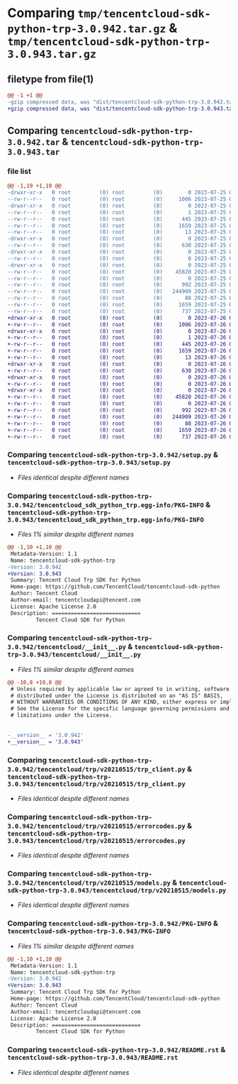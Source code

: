 # Comparing `tmp/tencentcloud-sdk-python-trp-3.0.942.tar.gz` & `tmp/tencentcloud-sdk-python-trp-3.0.943.tar.gz`

## filetype from file(1)

```diff
@@ -1 +1 @@
-gzip compressed data, was "dist/tencentcloud-sdk-python-trp-3.0.942.tar", last modified: Tue Jul 25 04:28:35 2023, max compression
+gzip compressed data, was "dist/tencentcloud-sdk-python-trp-3.0.943.tar", last modified: Wed Jul 26 00:47:13 2023, max compression
```

## Comparing `tencentcloud-sdk-python-trp-3.0.942.tar` & `tencentcloud-sdk-python-trp-3.0.943.tar`

### file list

```diff
@@ -1,19 +1,19 @@
-drwxr-xr-x   0 root         (0) root         (0)        0 2023-07-25 04:28:35.000000 tencentcloud-sdk-python-trp-3.0.942/
--rw-r--r--   0 root         (0) root         (0)     1006 2023-07-25 04:28:35.000000 tencentcloud-sdk-python-trp-3.0.942/setup.py
-drwxr-xr-x   0 root         (0) root         (0)        0 2023-07-25 04:28:35.000000 tencentcloud-sdk-python-trp-3.0.942/tencentcloud_sdk_python_trp.egg-info/
--rw-r--r--   0 root         (0) root         (0)        1 2023-07-25 04:28:35.000000 tencentcloud-sdk-python-trp-3.0.942/tencentcloud_sdk_python_trp.egg-info/dependency_links.txt
--rw-r--r--   0 root         (0) root         (0)      445 2023-07-25 04:28:35.000000 tencentcloud-sdk-python-trp-3.0.942/tencentcloud_sdk_python_trp.egg-info/SOURCES.txt
--rw-r--r--   0 root         (0) root         (0)     1659 2023-07-25 04:28:35.000000 tencentcloud-sdk-python-trp-3.0.942/tencentcloud_sdk_python_trp.egg-info/PKG-INFO
--rw-r--r--   0 root         (0) root         (0)       13 2023-07-25 04:28:35.000000 tencentcloud-sdk-python-trp-3.0.942/tencentcloud_sdk_python_trp.egg-info/top_level.txt
-drwxr-xr-x   0 root         (0) root         (0)        0 2023-07-25 04:28:35.000000 tencentcloud-sdk-python-trp-3.0.942/tencentcloud/
--rw-r--r--   0 root         (0) root         (0)      630 2023-07-25 04:28:35.000000 tencentcloud-sdk-python-trp-3.0.942/tencentcloud/__init__.py
-drwxr-xr-x   0 root         (0) root         (0)        0 2023-07-25 04:28:35.000000 tencentcloud-sdk-python-trp-3.0.942/tencentcloud/trp/
--rw-r--r--   0 root         (0) root         (0)        0 2023-07-25 04:28:35.000000 tencentcloud-sdk-python-trp-3.0.942/tencentcloud/trp/__init__.py
-drwxr-xr-x   0 root         (0) root         (0)        0 2023-07-25 04:28:35.000000 tencentcloud-sdk-python-trp-3.0.942/tencentcloud/trp/v20210515/
--rw-r--r--   0 root         (0) root         (0)    45820 2023-07-25 04:28:35.000000 tencentcloud-sdk-python-trp-3.0.942/tencentcloud/trp/v20210515/trp_client.py
--rw-r--r--   0 root         (0) root         (0)        0 2023-07-25 04:28:35.000000 tencentcloud-sdk-python-trp-3.0.942/tencentcloud/trp/v20210515/__init__.py
--rw-r--r--   0 root         (0) root         (0)      992 2023-07-25 04:28:35.000000 tencentcloud-sdk-python-trp-3.0.942/tencentcloud/trp/v20210515/errorcodes.py
--rw-r--r--   0 root         (0) root         (0)   244909 2023-07-25 04:28:35.000000 tencentcloud-sdk-python-trp-3.0.942/tencentcloud/trp/v20210515/models.py
--rw-r--r--   0 root         (0) root         (0)       88 2023-07-25 04:28:35.000000 tencentcloud-sdk-python-trp-3.0.942/setup.cfg
--rw-r--r--   0 root         (0) root         (0)     1659 2023-07-25 04:28:35.000000 tencentcloud-sdk-python-trp-3.0.942/PKG-INFO
--rw-r--r--   0 root         (0) root         (0)      737 2023-07-25 04:28:35.000000 tencentcloud-sdk-python-trp-3.0.942/README.rst
+drwxr-xr-x   0 root         (0) root         (0)        0 2023-07-26 00:47:13.000000 tencentcloud-sdk-python-trp-3.0.943/
+-rw-r--r--   0 root         (0) root         (0)     1006 2023-07-26 00:47:13.000000 tencentcloud-sdk-python-trp-3.0.943/setup.py
+drwxr-xr-x   0 root         (0) root         (0)        0 2023-07-26 00:47:13.000000 tencentcloud-sdk-python-trp-3.0.943/tencentcloud_sdk_python_trp.egg-info/
+-rw-r--r--   0 root         (0) root         (0)        1 2023-07-26 00:47:13.000000 tencentcloud-sdk-python-trp-3.0.943/tencentcloud_sdk_python_trp.egg-info/dependency_links.txt
+-rw-r--r--   0 root         (0) root         (0)      445 2023-07-26 00:47:13.000000 tencentcloud-sdk-python-trp-3.0.943/tencentcloud_sdk_python_trp.egg-info/SOURCES.txt
+-rw-r--r--   0 root         (0) root         (0)     1659 2023-07-26 00:47:13.000000 tencentcloud-sdk-python-trp-3.0.943/tencentcloud_sdk_python_trp.egg-info/PKG-INFO
+-rw-r--r--   0 root         (0) root         (0)       13 2023-07-26 00:47:13.000000 tencentcloud-sdk-python-trp-3.0.943/tencentcloud_sdk_python_trp.egg-info/top_level.txt
+drwxr-xr-x   0 root         (0) root         (0)        0 2023-07-26 00:47:13.000000 tencentcloud-sdk-python-trp-3.0.943/tencentcloud/
+-rw-r--r--   0 root         (0) root         (0)      630 2023-07-26 00:47:13.000000 tencentcloud-sdk-python-trp-3.0.943/tencentcloud/__init__.py
+drwxr-xr-x   0 root         (0) root         (0)        0 2023-07-26 00:47:13.000000 tencentcloud-sdk-python-trp-3.0.943/tencentcloud/trp/
+-rw-r--r--   0 root         (0) root         (0)        0 2023-07-26 00:47:13.000000 tencentcloud-sdk-python-trp-3.0.943/tencentcloud/trp/__init__.py
+drwxr-xr-x   0 root         (0) root         (0)        0 2023-07-26 00:47:13.000000 tencentcloud-sdk-python-trp-3.0.943/tencentcloud/trp/v20210515/
+-rw-r--r--   0 root         (0) root         (0)    45820 2023-07-26 00:47:13.000000 tencentcloud-sdk-python-trp-3.0.943/tencentcloud/trp/v20210515/trp_client.py
+-rw-r--r--   0 root         (0) root         (0)        0 2023-07-26 00:47:13.000000 tencentcloud-sdk-python-trp-3.0.943/tencentcloud/trp/v20210515/__init__.py
+-rw-r--r--   0 root         (0) root         (0)      992 2023-07-26 00:47:13.000000 tencentcloud-sdk-python-trp-3.0.943/tencentcloud/trp/v20210515/errorcodes.py
+-rw-r--r--   0 root         (0) root         (0)   244909 2023-07-26 00:47:13.000000 tencentcloud-sdk-python-trp-3.0.943/tencentcloud/trp/v20210515/models.py
+-rw-r--r--   0 root         (0) root         (0)       88 2023-07-26 00:47:13.000000 tencentcloud-sdk-python-trp-3.0.943/setup.cfg
+-rw-r--r--   0 root         (0) root         (0)     1659 2023-07-26 00:47:13.000000 tencentcloud-sdk-python-trp-3.0.943/PKG-INFO
+-rw-r--r--   0 root         (0) root         (0)      737 2023-07-26 00:47:13.000000 tencentcloud-sdk-python-trp-3.0.943/README.rst
```

### Comparing `tencentcloud-sdk-python-trp-3.0.942/setup.py` & `tencentcloud-sdk-python-trp-3.0.943/setup.py`

 * *Files identical despite different names*

### Comparing `tencentcloud-sdk-python-trp-3.0.942/tencentcloud_sdk_python_trp.egg-info/PKG-INFO` & `tencentcloud-sdk-python-trp-3.0.943/tencentcloud_sdk_python_trp.egg-info/PKG-INFO`

 * *Files 1% similar despite different names*

```diff
@@ -1,10 +1,10 @@
 Metadata-Version: 1.1
 Name: tencentcloud-sdk-python-trp
-Version: 3.0.942
+Version: 3.0.943
 Summary: Tencent Cloud Trp SDK for Python
 Home-page: https://github.com/TencentCloud/tencentcloud-sdk-python
 Author: Tencent Cloud
 Author-email: tencentcloudapi@tencent.com
 License: Apache License 2.0
 Description: ============================
         Tencent Cloud SDK for Python
```

### Comparing `tencentcloud-sdk-python-trp-3.0.942/tencentcloud/__init__.py` & `tencentcloud-sdk-python-trp-3.0.943/tencentcloud/__init__.py`

 * *Files 1% similar despite different names*

```diff
@@ -10,8 +10,8 @@
 # Unless required by applicable law or agreed to in writing, software
 # distributed under the License is distributed on an "AS IS" BASIS,
 # WITHOUT WARRANTIES OR CONDITIONS OF ANY KIND, either express or implied.
 # See the License for the specific language governing permissions and
 # limitations under the License.
 
 
-__version__ = '3.0.942'
+__version__ = '3.0.943'
```

### Comparing `tencentcloud-sdk-python-trp-3.0.942/tencentcloud/trp/v20210515/trp_client.py` & `tencentcloud-sdk-python-trp-3.0.943/tencentcloud/trp/v20210515/trp_client.py`

 * *Files identical despite different names*

### Comparing `tencentcloud-sdk-python-trp-3.0.942/tencentcloud/trp/v20210515/errorcodes.py` & `tencentcloud-sdk-python-trp-3.0.943/tencentcloud/trp/v20210515/errorcodes.py`

 * *Files identical despite different names*

### Comparing `tencentcloud-sdk-python-trp-3.0.942/tencentcloud/trp/v20210515/models.py` & `tencentcloud-sdk-python-trp-3.0.943/tencentcloud/trp/v20210515/models.py`

 * *Files identical despite different names*

### Comparing `tencentcloud-sdk-python-trp-3.0.942/PKG-INFO` & `tencentcloud-sdk-python-trp-3.0.943/PKG-INFO`

 * *Files 1% similar despite different names*

```diff
@@ -1,10 +1,10 @@
 Metadata-Version: 1.1
 Name: tencentcloud-sdk-python-trp
-Version: 3.0.942
+Version: 3.0.943
 Summary: Tencent Cloud Trp SDK for Python
 Home-page: https://github.com/TencentCloud/tencentcloud-sdk-python
 Author: Tencent Cloud
 Author-email: tencentcloudapi@tencent.com
 License: Apache License 2.0
 Description: ============================
         Tencent Cloud SDK for Python
```

### Comparing `tencentcloud-sdk-python-trp-3.0.942/README.rst` & `tencentcloud-sdk-python-trp-3.0.943/README.rst`

 * *Files identical despite different names*

